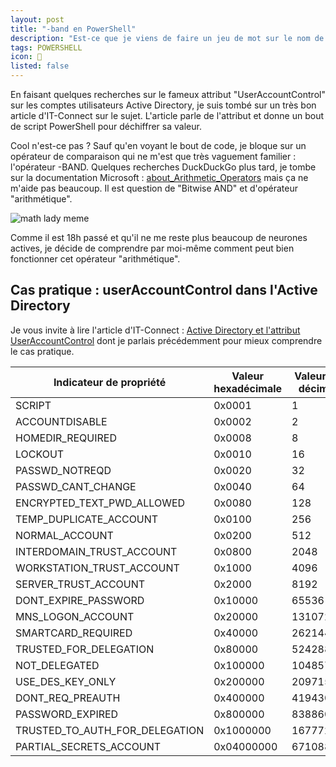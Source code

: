 ```yaml
---
layout: post
title: "-band en PowerShell"
description: "Est-ce que je viens de faire un jeu de mot sur le nom de l'opérateur ? Oui."
tags: POWERSHELL
icon: 🍆
listed: false
---
```


En faisant quelques recherches sur le fameux attribut "UserAccountControl" sur les comptes utilisateurs Active Directory, je suis tombé sur un très bon article d'IT-Connect sur le sujet. L'article parle de l'attribut et donne un bout de script PowerShell pour déchiffrer sa valeur.

Cool n'est-ce pas ? Sauf qu'en voyant le bout de code, je bloque sur un opérateur de comparaison qui ne m'est que très vaguement familier : l'opérateur -BAND. Quelques recherches DuckDuckGo plus tard, je tombe sur la documentation Microsoft : [about_Arithmetic_Operators](https://docs.microsoft.com/en-us/powershell/module/microsoft.powershell.core/about/about_arithmetic_operators) mais ça ne m'aide pas beaucoup. Il est question de "Bitwise AND" et d'opérateur "arithmétique".

![math lady meme](https://media4.giphy.com/media/WRQBXSCnEFJIuxktnw/giphy.gif?cid=ecf05e47ni6059isv8xffm6xqrw4x9bg85868n8b0g4ozpgg&rid=giphy.gif&ct=g)

Comme il est 18h passé et qu'il ne me reste plus beaucoup de neurones actives, je décide de comprendre par moi-même comment peut bien fonctionner cet opérateur "arithmétique".

## Cas pratique : userAccountControl dans l'Active Directory

Je vous invite à lire l'article d'IT-Connect : [Active Directory et l'attribut UserAccountControl](https://www.it-connect.fr/active-directory-et-lattribut-useraccountcontrol/) dont je parlais précédemment pour mieux comprendre le cas pratique.

Indicateur de propriété | Valeur hexadécimale | Valeur en décimal
----------------------- | ------------------- | -----------------
SCRIPT | 0x0001 | 1
ACCOUNTDISABLE | 0x0002 | 2
HOMEDIR_REQUIRED | 0x0008 | 8
LOCKOUT | 0x0010 | 16
PASSWD_NOTREQD | 0x0020 | 32
PASSWD_CANT_CHANGE | 0x0040 | 64
ENCRYPTED_TEXT_PWD_ALLOWED | 0x0080 | 128
TEMP_DUPLICATE_ACCOUNT | 0x0100 | 256
NORMAL_ACCOUNT | 0x0200 | 512
INTERDOMAIN_TRUST_ACCOUNT | 0x0800 | 2048
WORKSTATION_TRUST_ACCOUNT | 0x1000 | 4096
SERVER_TRUST_ACCOUNT | 0x2000 | 8192
DONT_EXPIRE_PASSWORD | 0x10000 | 65536
MNS_LOGON_ACCOUNT | 0x20000 | 131072
SMARTCARD_REQUIRED | 0x40000 | 262144
TRUSTED_FOR_DELEGATION | 0x80000 | 524288
NOT_DELEGATED | 0x100000 | 1048576
USE_DES_KEY_ONLY | 0x200000 | 2097152
DONT_REQ_PREAUTH | 0x400000 | 4194304
PASSWORD_EXPIRED | 0x800000 | 8388608
TRUSTED_TO_AUTH_FOR_DELEGATION | 0x1000000 | 16777216
PARTIAL_SECRETS_ACCOUNT | 0x04000000 | 67108864